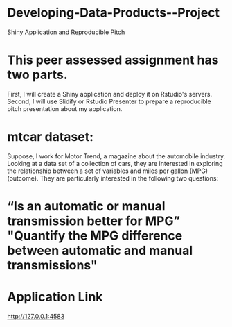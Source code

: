 # Developing-Data-Products--Project
Shiny Application and Reproducible Pitch

# This peer assessed assignment has two parts. 
First, I will create a Shiny application and deploy it on Rstudio's servers. Second, I will use Slidify or Rstudio Presenter to prepare a reproducible pitch presentation about my application.

# mtcar dataset:
Suppose, I work for Motor Trend, a magazine about the automobile industry. Looking at a data set of a collection of cars, they are interested in exploring the relationship between a set of variables and miles per gallon (MPG) (outcome). They are particularly interested in the following two questions:

# “Is an automatic or manual transmission better for MPG” "Quantify the MPG difference between automatic and manual transmissions"

# Application Link
http://127.0.0.1:4583
